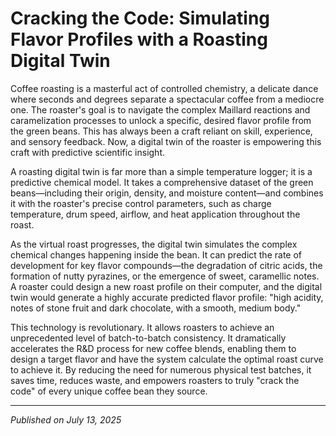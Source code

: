 # Cracking the Code: Simulating Flavor Profiles with a Roasting Digital Twin

Coffee roasting is a masterful act of controlled chemistry, a delicate dance where seconds and degrees separate a spectacular coffee from a mediocre one. The roaster's goal is to navigate the complex Maillard reactions and caramelization processes to unlock a specific, desired flavor profile from the green beans. This has always been a craft reliant on skill, experience, and sensory feedback. Now, a digital twin of the roaster is empowering this craft with predictive scientific insight.

A roasting digital twin is far more than a simple temperature logger; it is a predictive chemical model. It takes a comprehensive dataset of the green beans—including their origin, density, and moisture content—and combines it with the roaster's precise control parameters, such as charge temperature, drum speed, airflow, and heat application throughout the roast.

As the virtual roast progresses, the digital twin simulates the complex chemical changes happening inside the bean. It can predict the rate of development for key flavor compounds—the degradation of citric acids, the formation of nutty pyrazines, or the emergence of sweet, caramellic notes. A roaster could design a new roast profile on their computer, and the digital twin would generate a highly accurate predicted flavor profile: "high acidity, notes of stone fruit and dark chocolate, with a smooth, medium body."

This technology is revolutionary. It allows roasters to achieve an unprecedented level of batch-to-batch consistency. It dramatically accelerates the R&D process for new coffee blends, enabling them to design a target flavor and have the system calculate the optimal roast curve to achieve it. By reducing the need for numerous physical test batches, it saves time, reduces waste, and empowers roasters to truly "crack the code" of every unique coffee bean they source.

---
*Published on July 13, 2025*
